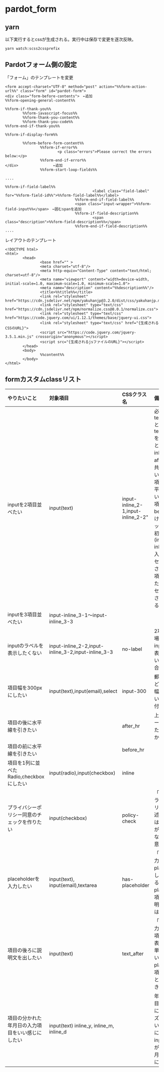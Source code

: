 # pardot_form

## yarn

以下実行するとcssが生成される。実行中は保存で変更を逐次反映。

`yarn watch:scss2cssprefix`

## Pardotフォーム側の設定

「フォーム」のテンプレートを変更
```
<form accept-charset="UTF-8" method="post" action="%%form-action-url%%" class="form" id="pardot-form">
<div class="form-before-contents">　←追加
%%form-opening-general-content%%

%%form-if-thank-you%%
        %%form-javascript-focus%%
        %%form-thank-you-content%%
        %%form-thank-you-code%%
%%form-end-if-thank-you%%

%%form-if-display-form%%

        %%form-before-form-content%%
                %%form-if-error%%
                        <p class="errors">Please correct the errors below:</p>
                %%form-end-if-error%%
</div>                ←追加
                %%form-start-loop-fields%%

....

%%form-if-field-label%%
                                        <label class="field-label" for="%%form-field-id%%">%%form-field-label%%</label>
                                %%form-end-if-field-label%%
                                <span class="input-wrapper">%%form-field-input%%</span>　←囲むspanを追加
                                %%form-if-field-description%%
                                        <span class="description">%%form-field-description%%</span>
                                %%form-end-if-field-description%%
....                            
```

レイアウトのテンプレート
```
<!DOCTYPE html>
<html>
        <head>
                <base href="" >
                <meta charset="utf-8"/>
                <meta http-equiv="Content-Type" content="text/html; charset=utf-8"/>
                <meta name="viewport" content="width=device-width, initial-scale=1.0, maximum-scale=1.0, minimum-scale=1.0">
                <meta name="description" content="%%description%%"/>
                <title>%%title%%</title>
                <link rel="stylesheet" href="https://cdn.jsdelivr.net/npm/yakuhanjp@3.2.0/dist/css/yakuhanjp.min.css">
                <link rel="stylesheet" type="text/css" href="https://cdn.jsdelivr.net/npm/normalize.css@8.0.1/normalize.css">
                <link rel="stylesheet" type="text/css" href="https://code.jquery.com/ui/1.12.1/themes/base/jquery-ui.css">
                <link rel="stylesheet" type="text/css" href="{生成されるCSSのURL}">
                <script src="https://code.jquery.com/jquery-3.5.1.min.js" crossorigin="anonymous"></script>
                <script src="{生成されるjsファイルのURL}"></script>
        </head>
        <body>
                %%content%%
        </body>
</html>
```


## formカスタムclassリスト

| やりたいこと | 対象項目 | CSSクラス名 | 備考 |
|:--|:--|:--|:--|
|inputを2項目並べたい | input(text) | input-inline_2-1,input-inline_2-2" | 必ずtext_inline_1とtext_inline_2を並べること。input-inline_2-2はafter_hrとの共存はできないので、この項目の後に水平線を引きたい場合は次の項目にbefore_hrをつけるエラーメッセージは最初の項目(input-inline_*-1)に入力したメッセージが表示され、後ろの項目に設定したエラーメッセージは表示されなくなる。 |
|inputを3項目並べたい | input-inline_3-1〜input-inline_3-3	| | |
|inputのラベルを表示したくない | input-inline_2-2,input-inline_3-2,input-inline_3-3 | no-label	| 2項目並べた場合2個目のinputはラベル表示したくないぞという場合に利用する|
|項目幅を300pxにしたい | input(text),input(email),select | input-300 | 郵便番号など、入力欄の幅が短くていい場合こちら付与 |
|項目の後に水平線を引きたい |  | after_hr | 上下60pxのマージンをもった水平線がひかれる |
|項目の前に水平線を引きたい |  | before_hr | |
|項目を1列に並べたRadio,checkboxにしたい | input(radio),input(checkbox) | inline |  |
|プライバシーポリシー同意のチェックを作りたい | input(checkbox) | policy-check | 「説明」にプライバシーポリシー文を記述する。改行は反映されるがタグは使えないので注意。 |
|placeholderを入力したい | input(text), input(email),textarea | has-placeholder | 「説明」に入力した文言がplaceholderとして表示される。 placeholder、項目後ろの説明文との併用はできない。 |
|項目の後ろに説明文を出したい | input(text) | text_after | 「説明」に入力した文言が項目の後ろの表示される。単位を出したい時などに。placeholder、項目下に表示との併用はできない。 |
|項目の分かれた年月日の入力項目をいい感じにしたい | input(text)	inline_y, inline_m, inline_d |  | 年月日の3項目を並べた際にinputのサイズを調整したい場合各項目に指定する。 inputのwidthが年が長め、月・日は短めになる。 |
